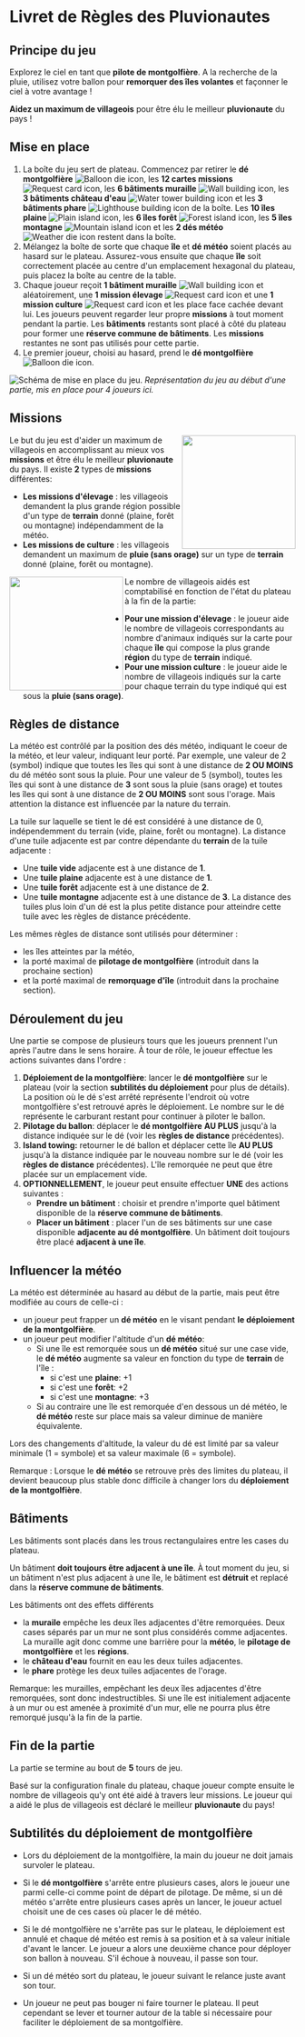 # Livret de Règles des Pluvionautes

## Principe du jeu

Explorez le ciel en tant que **pilote de montgolfière**. A la recherche de la pluie, utilisez votre ballon pour **remorquer des îles volantes** et façonner le ciel à votre avantage !

**Aidez un maximum de villageois** pour être élu le meilleur **pluvionaute** du pays !

## Mise en place

1. La boîte du jeu sert de plateau. Commencez par retirer le **dé montgolfière** ![Balloon die icon](../images/icons/die_balloon.svg), les **12 cartes missions** ![Request card icon](../images/icons/card_request.svg), les **6 bâtiments muraille** ![Wall building icon](../images/icons/building_wall.svg), les **3 bâtiments château d'eau** ![Water tower building icon](../images/icons/building_water_tower.svg) et les **3 bâtiments phare** ![Lighthouse building icon](../images/icons/building_lighthouse.svg) de la boîte. Les **10 îles plaine** ![Plain island icon](../images/icons/island_plain.svg), les **6 îles forêt** ![Forest island icon](../images/icons/island_forest.svg), les **5 îles montagne** ![Mountain island icon](../images/icons/island_mountain.svg) et les **2 dés météo** ![Weather die icon](../images/icons/die_weather.svg) restent dans la boîte.
2. Mélangez la boîte de sorte que chaque **île** et **dé météo** soient placés au hasard sur le plateau. Assurez-vous ensuite que chaque **île** soit correctement placée au centre d'un emplacement hexagonal du plateau, puis placez la boîte au centre de la table.
3. Chaque joueur reçoit **1 bâtiment muraille** ![Wall building icon](../images/icons/building_wall.svg) et aléatoirement, une **1 mission élevage** ![Request card icon](../images/icons/card_request_livestock.svg) et une **1 mission culture** ![Request card icon](../images/icons/card_request_crop.svg) et les place face cachée devant lui. Les joueurs peuvent regarder leur propre **missions** à tout moment pendant la partie. Les **bâtiments** restants sont placé à côté du plateau pour former une **réserve commune de bâtiments**. Les **missions** restantes ne sont pas utilisés pour cette partie.
4. Le premier joueur, choisi au hasard, prend le **dé montgolfière** ![Balloon die icon](../images/icons/die_balloon.svg).

![Schéma de mise en place du jeu.](./images/schema_mise_en_place.svg)
*Représentation du jeu au début d'une partie, mis en place pour 4 joueurs ici.*

## Missions

<img align="right" width="200" src="./images/mission_elevage.svg">

Le but du jeu est d'aider un maximum de villageois en accomplissant au mieux vos **missions** et être élu le meilleur **pluvionaute** du pays.
Il existe **2** types de **missions** différentes:

* **Les missions d'élevage** : les villageois demandent la plus grande région possible d'un type de **terrain** donné (plaine, forêt ou montagne) indépendamment de la météo.
* **Les missions de culture** : les villageois demandent un maximum de **pluie (sans orage)** sur un type de **terrain** donné (plaine, forêt ou montagne).

<img align="left" width="200" src="./images/mission_culture.svg">

Le nombre de villageois aidés est comptabilisé en fonction de l'état du plateau à la fin de la partie:
* **Pour une mission d'élevage** : le joueur aide le nombre de villageois correspondants au nombre d'animaux indiqués sur la carte pour chaque **île** qui compose la plus grande **région** du type de **terrain**  indiqué.
* **Pour une mission culture** : le joueur aide le nombre de villageois indiqués sur la carte pour chaque terrain du type indiqué qui est sous la **pluie (sans orage)**.

## Règles de distance

La météo est contrôlé par la position des dés météo, indiquant le coeur de la météo, et leur valeur, indiquant leur porté.
Par exemple, une valeur de 2 (symbol) indique que toutes les îles qui sont à une distance de **2 OU MOINS** du dé météo sont sous la pluie.
Pour une valeur de 5 (symbol), toutes les îles qui sont à une distance de **3** sont sous la pluie (sans orage) et toutes les îles qui sont à une distance de **2 OU MOINS** sont sous l'orage. Mais attention la distance est influencée par la nature du terrain.

La tuile sur laquelle se tient le dé est considéré à une distance de 0, indépendemment du terrain (vide, plaine, forêt ou montagne).
La distance d'une tuile adjacente est par contre dépendante du **terrain** de la tuile adjacente :
* Une **tuile vide** adjacente est à une distance de **1**.
* Une **tuile plaine** adjacente est à une distance de **1**.
* Une **tuile forêt** adjacente est à une distance de **2**.
* Une **tuile montagne** adjacente est à une distance de **3**.
La distance des tuiles plus loin d'un dé est la plus petite distance pour atteindre cette tuile avec les règles de distance précédente.

Les mêmes règles de distance sont utilisés pour déterminer :
* les îles atteintes par la météo, 
* la porté maximal de **pilotage de montgolfière** (introduit dans la prochaine section)
* et la porté maximal de **remorquage d'île** (introduit dans la prochaine section).

## Déroulement du jeu

Une partie se compose de plusieurs tours que les joueurs prennent l'un après l'autre dans le sens horaire.
À tour de rôle, le joueur effectue les actions suivantes dans l'ordre :
1. **Déploiement de la montgolfière**: lancer le **dé montgolfière** sur le plateau (voir la section **subtilités du déploiement** pour plus de détails). La position où le dé s'est arrêté représente l'endroit où votre montgolfière s'est retrouvé après le déploiement. Le nombre sur le dé représente le carburant restant pour continuer à piloter le ballon.
2. **Pilotage du ballon**: déplacer le **dé montgolfière** **AU PLUS** jusqu'à la distance indiquée sur le dé (voir les **règles de distance** précédentes).
3. **Island towing:** retourner le dé ballon et déplacer cette île **AU PLUS** jusqu'à la distance indiquée par le nouveau nombre sur le dé (voir les **règles de distance** précédentes). L'île remorquée ne peut que être placée sur un emplacement vide.
4. **OPTIONNELLEMENT**, le joueur peut ensuite effectuer **UNE** des actions suivantes :
	* **Prendre un bâtiment** : choisir et prendre n'importe quel bâtiment disponible de la **réserve commune de bâtiments**.
	* **Placer un bâtiment** : placer l'un de ses bâtiments sur une case disponible **adjacente au dé montgolfière**. Un bâtiment doit toujours être placé **adjacent à une île**.	

## Influencer la météo

La météo est déterminée au hasard au début de la partie, mais peut être modifiée au cours de celle-ci :
* un joueur peut frapper un **dé météo** en le visant pendant **le déploiement de la montgolfière**.
* un joueur peut modifier l'altitude d'un **dé météo**:
	- Si une île est remorquée sous un **dé météo** situé sur une case vide, le **dé météo** augmente sa valeur en fonction du type de **terrain** de l'île :
		* si c'est une **plaine**: +1
		* si c'est une **forêt**: +2
		* si c'est une **montagne**: +3
	- Si au contraire une île est remorquée d'en dessous un dé météo, le **dé météo** reste sur place mais sa valeur diminue de manière équivalente.

Lors des changements d'altitude, la valeur du dé est limité par sa valeur minimale (1 = symbole) et sa valeur maximale (6 = symbole).
		
Remarque : Lorsque le **dé météo** se retrouve près des limites du plateau, il devient beaucoup plus stable donc difficile à changer lors du **déploiement de la montgolfière**.

## Bâtiments

Les bâtiments sont placés dans les trous rectangulaires entre les cases du plateau.

Un bâtiment **doit toujours être adjacent à une île**. À tout moment du jeu, si un bâtiment n'est plus adjacent à une île, le bâtiment est **détruit** et replacé dans la **réserve commune de bâtiments**.

Les bâtiments ont des effets différents
* la **muraile** empêche les deux îles adjacentes d'être remorquées. Deux cases séparés par un mur ne sont plus considérés comme adjacentes. La muraille agit donc comme une barrière pour la **météo**, le **pilotage de montgolfière** et les **régions**.
* le **château d'eau** fournit en eau les deux tuiles adjacentes.
* le **phare** protège les deux tuiles adjacentes de l'orage.

Remarque: les murailles, empêchant les deux îles adjacentes d'être remorquées, sont donc indestructibles. Si une île est initialement adjacente à un mur ou est amenée à proximité d'un mur, elle ne pourra plus être remorqué jusqu'à la fin de la partie.

## Fin de la partie

La partie se termine au bout de **5** tours de jeu.

Basé sur la configuration finale du plateau, chaque joueur compte ensuite le nombre de villageois qu'y ont été aidé à travers leur missions.
Le joueur qui a aidé le plus de villageois est déclaré le meilleur **pluvionaute** du pays!

## Subtilités du déploiement de montgolfière

* Lors du déploiement de la montgolfière, la main du joueur ne doit jamais survoler le plateau.
* Si le **dé montgolfière** s'arrête entre plusieurs cases, alors le joueur une parmi celle-ci comme point de départ de pilotage. De même, si un dé météo s'arrête entre plusieurs cases après un lancer, le joueur actuel choisit une de ces cases où placer le dé météo.

* Si le dé montgolfière ne s'arrête pas sur le plateau, le déploiement est annulé et chaque dé météo est remis à sa position et à sa valeur initiale d'avant le lancer. Le joueur a alors une deuxième chance pour déployer son ballon à nouveau. S'il échoue à nouveau, il passe son tour.
* Si un dé météo sort du plateau, le joueur suivant le relance juste avant son tour.
* Un joueur ne peut pas bouger ni faire tourner le plateau. Il peut cependant se lever et tourner autour de la table si nécessaire pour faciliter le déploiement de sa montgolfière.
